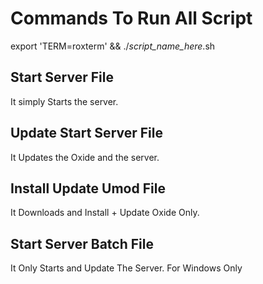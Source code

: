 # Commands To Run All Script
export 'TERM=roxterm' && ./*script_name_here*.sh

## Start Server File
It simply Starts the server.

## Update Start Server File
It Updates the Oxide and the server.

## Install Update Umod File
It Downloads and Install + Update Oxide Only.

## Start Server Batch File
It Only Starts and Update The Server. For Windows Only
